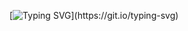 <!--
**hrishikasamani/hrishikasamani** is a ✨ _special_ ✨ repository because its `README.md` (this file) appears on your GitHub profile.

Here are some ideas to get you started:

- 🔭 I’m currently working on ...
- 🌱 I’m currently learning ...
- 👯 I’m looking to collaborate on ...
- 🤔 I’m looking for help with ...
- 💬 Ask me about ...
- 📫 How to reach me: ...
- 😄 Pronouns: ...
- ⚡ Fun fact: ...
-->
[![Typing SVG](https://readme-typing-svg.demolab.com?font=DM+Serif+Display&size=30&pause=400&color=E29BF7&multiline=true&width=435&height=100&lines=Hi!+I+am+Hrishika;Welcome+to+my+GitHub!)](https://git.io/typing-svg)
